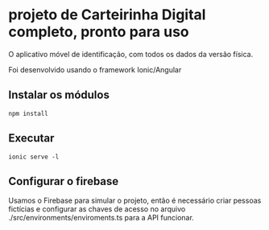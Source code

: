 # projeto de Carteirinha Digital completo, pronto para uso

O aplicativo móvel de identificação, com todos os dados da versão física.

Foi desenvolvido usando o framework Ionic/Angular

## Instalar os módulos

```
npm install
```

## Executar

```
ionic serve -l
```

## Configurar o firebase

Usamos o Firebase para simular o projeto, então é necessário criar pessoas fictícias e configurar as chaves de acesso no arquivo ./src/environments/enviroments.ts para a API funcionar.
